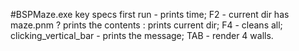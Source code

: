 #BSPMaze.exe key specs
first run - prints time; 
F2 - current dir has maze.pnm ? prints the contents : prints current dir;
F4 - cleans all;
clicking_vertical_bar - prints the message;
TAB - render 4 walls.
